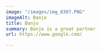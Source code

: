 ```yaml
---
image: "/images/img_8307.PNG"
imageAlt: Banjo
title: Banjo
summary: Banjo is a great partner
url: https://www.google.com/

---
```

